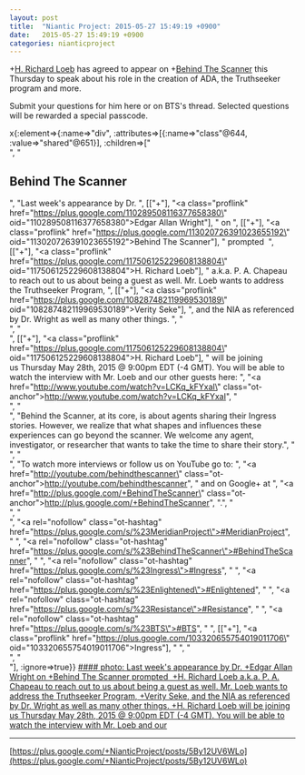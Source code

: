 ```yaml
---
layout: post
title:  "Niantic Project: 2015-05-27 15:49:19 +0900"
date:   2015-05-27 15:49:19 +0900
categories: nianticproject
---
```

+[H. Richard Loeb](https://plus.google.com/117506125229608138804 "") has agreed to appear on +[Behind The Scanner](https://plus.google.com/113020726391023655192 "") this Thursday to speak about his role in the creation of ADA, the Truthseeker program and more.

Submit your questions for him here or on BTS's thread. Selected questions will be rewarded a special passcode.

x{:element=>{:name=>"div", :attributes=>[{:name=>"class"@644, :value=>"shared"@651}], :children=>["<br />", "<h2>Behind The Scanner</h2>", "Last week's appearance by Dr. ", [["+"], "<a class=\"proflink\" href=\"https://plus.google.com/110289508116377658380\" oid=\"110289508116377658380\">Edgar Allan Wright</a>"], " on ", [["+"], "<a class=\"proflink\" href=\"https://plus.google.com/113020726391023655192\" oid=\"113020726391023655192\">Behind The Scanner</a>"], " prompted  ", [["+"], "<a class=\"proflink\" href=\"https://plus.google.com/117506125229608138804\" oid=\"117506125229608138804\">H. Richard Loeb</a>"], " a.k.a. P. A. Chapeau to reach out to us about being a guest as well. Mr. Loeb wants to address the Truthseeker Program, ", [["+"], "<a class=\"proflink\" href=\"https://plus.google.com/108287482119969530189\" oid=\"108287482119969530189\">Verity Seke</a>"], ", and the NIA as referenced by Dr. Wright as well as many other things. ", "<br />", "<br />", [["+"], "<a class=\"proflink\" href=\"https://plus.google.com/117506125229608138804\" oid=\"117506125229608138804\">H. Richard Loeb</a>"], " will be joining us Thursday May 28th, 2015 @ 9:00pm EDT (-4 GMT). You will be able to watch the interview with Mr. Loeb and our other guests here: ", "<a href=\"http://www.youtube.com/watch?v=LCKq_kFYxaI\" class=\"ot-anchor\">http://www.youtube.com/watch?v=LCKq_kFYxaI</a>", "<br />", "<br />", "Behind the Scanner, at its core, is about agents sharing their Ingress stories. However, we realize that what shapes and influences these experiences can go beyond the scanner. We welcome any agent, investigator, or researcher that wants to take the time to share their story.", "<br />", "<br />", "To watch more interviews or follow us on YouTube go to: ", "<a href=\"http://youtube.com/behindthescanner\" class=\"ot-anchor\">http://youtube.com/behindthescanner</a>", " and on Google+ at ", "<a href=\"http://plus.google.com/+BehindTheScanner\" class=\"ot-anchor\">http://plus.google.com/+BehindTheScanner</a>", ".", "<br />", "<br />", "<a rel=\"nofollow\" class=\"ot-hashtag\" href=\"https://plus.google.com/s/%23MeridianProject\">#MeridianProject</a>", "  ", "<a rel=\"nofollow\" class=\"ot-hashtag\" href=\"https://plus.google.com/s/%23BehindTheScanner\">#BehindTheScanner</a>", "   ", "<a rel=\"nofollow\" class=\"ot-hashtag\" href=\"https://plus.google.com/s/%23Ingress\">#Ingress</a>", "   ", "<a rel=\"nofollow\" class=\"ot-hashtag\" href=\"https://plus.google.com/s/%23Enlightened\">#Enlightened</a>", "   ", "<a rel=\"nofollow\" class=\"ot-hashtag\" href=\"https://plus.google.com/s/%23Resistance\">#Resistance</a>", "   ", "<a rel=\"nofollow\" class=\"ot-hashtag\" href=\"https://plus.google.com/s/%23BTS\">#BTS</a>", "  ", [["+"], "<a class=\"proflink\" href=\"https://plus.google.com/103320655754019011706\" oid=\"103320655754019011706\">Ingress</a>"], " ", "<br />", "<br />"], :ignore=>true}}
[#### photo: Last week's appearance by Dr. +Edgar Allan Wright on +Behind The Scanner prompted  +H. Richard Loeb a.k.a. P. A. Chapeau to reach out to us about being a guest as well. Mr. Loeb wants to address the Truthseeker Program, +Verity Seke, and the NIA as referenced by Dr. Wright as well as many other things.
+H. Richard Loeb will be joining us Thursday May 28th, 2015 @ 9:00pm EDT (-4 GMT). You will be able to watch the interview with Mr. Loeb and our](https://lh3.googleusercontent.com/-6nBGOP34d2k/VWPMvOkRCZI/AAAAAAAABj8/7Q5lk0xDLek/w1920-h1080/ep53b_thumb.png "")
- - -
[https://plus.google.com/+NianticProject/posts/5By12UV6WLo](https://plus.google.com/+NianticProject/posts/5By12UV6WLo)
